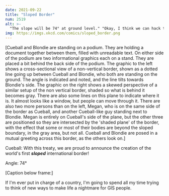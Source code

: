 ```yaml
---
date: 2021-09-22
title: "Sloped Border"
num: 2519
alt: >-
  "The slope will be 74° at ground level." "Okay, I think we can hack together a  ... wait, why did they specify ground level? It's 74° everywhere, right? ... Oh no, there's a whole section in the treaty labeled 'curvature.'"
img: https://imgs.xkcd.com/comics/sloped_border.png
---
```

[Cueball and Blondie are standing on a podium. They are holding a document together between them, filled with unreadable text. On either side of the podium are two informational graphics each on a stand. They are placed a bit behind the back side of the podium. The graphic to the left shows a cross-sectional view of a non-vertical border, shown as a dotted line going up between Cueball and Blondie, who both are standing on the ground. The angle is indicated and noted, and the line tilts towards Blondie's side. The graphic on the right shows a skewed perspective of a similar setup of the non vertical border, shaded so what is behind it becomes gray. There are also some lines on this plane to indicate where it is. It almost looks like a window, but people can move through it. There are also two more persons than on the left, Megan, who is on the same side of the border as Cueball, and another Cueball-like guy standing next to Blondie. Megan is entirely on Cueball's side of the plane, but the other three are positioned so they are intersected by the 'shaded plane' of the border, with the effect that some or most of their bodies are beyond the sloped boundary, in the gray area, but not all. Cueball and Blondie are posed in a mutual greeting across this border, as the others look on.]

Cueball: With this treaty, we are proud to announce the creation of the world's first ***sloped*** international border!

Angle: 74°

[Caption below frame:]

If I'm ever put in charge of a country, I'm going to spend all my time trying to think of new ways to make life a nightmare for GIS people.
